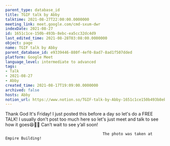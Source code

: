 ```yaml
---
parent_type: database_id
title: TGIF talk by Abby
talktime: 2021-08-27T22:00:00.0000000
meeting_link: meet.google.com/cmd-sxum-dwr
indexDate: 2021-08-27
id: 1651c1ce-150b-493b-8ebc-ea5cc32dc4d9
last_edited_time: 2021-08-28T03:08:00.0000000
object: page
name: TGIF talk by Abby
parent_database_id: e9339446-880f-4ef0-8ad7-8ad1f507dded
platform: Google Meet
language_level: intermediate to advanced
tags:
- Talk
- 2021-08-27
- Abby
created_time: 2021-08-17T19:09:00.0000000
archived: false
hosts: Abby
notion_url: https://www.notion.so/TGIF-talk-by-Abby-1651c1ce150b493b8ebcea5cc32dc4d9
---
```




Thank God It's Friday! I just posted this before a day so let's do a FREE TALK!
I usually don't post too much here so let's just meet and talk to see how it goes😆👍🏻
Can’t wait to see y’all soon!



                                               The photo was taken at Empire Building!











